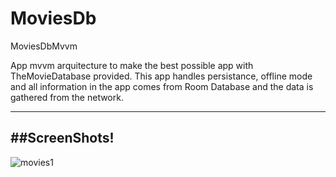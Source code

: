 # MoviesDb
MoviesDbMvvm

App mvvm arquitecture to make the best possible app with TheMovieDatabase provided.
This app handles persistance, offline mode and all information in the app comes from Room Database and the data is gathered 
from the network.

--- 
##ScreenShots!
---

![movies1](https://user-images.githubusercontent.com/28768991/103659757-ca8f0480-4f3a-11eb-9d68-ea58d3e4ce1b.png)

